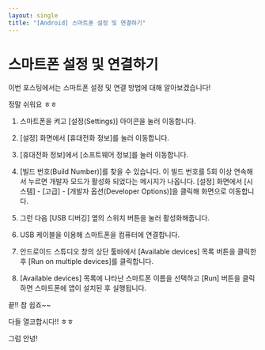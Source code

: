 ```yaml
---
layout: single
title: "[Android] 스마트폰 설정 및 연결하기"
---
```




# 스마트폰 설정 및 연결하기

이번 포스팅에서는 스마트폰 설정 및 연결 방법에 대해 알아보겠습니다!

정말 쉬워요 ㅎㅎ



1. 스마트폰을 켜고 [설정(Settings)] 아이콘을 눌러 이동합니다. 

   

2. [설정] 화면에서 [휴대전화 정보]를 눌러 이동합니다. 

   

3. [휴대전화 정보]에서 [소프트웨어 정보]를 눌러 이동합니다. 

   

4. [빌드 번호(Build Number)]를 찾을 수 있습니다. 이 빌드 번호를 5회 이상 연속해서 누르면 개발자 모드가 활성화 되었다는 메시지가 나옵니다. [설정] 화면에서 [시스템] - [고급] - [개발자 옵션(Developer Options)]을 클릭해 화면으로 이동합니다. 

   

5. 그런 다음 [USB 디버깅] 옆의 스위치 버튼을 눌러 활성화해줍니다. 

   

6. USB 케이블을 이용해 스마트폰을 컴퓨터에 연결합니다. 

   

7. 안드로이드 스튜디오 창의 상단 툴바에서 [Available devices] 목록 버튼을 클릭한 후 [Run on multiple devices]를 클릭합니다. 

   

8. [Available devices] 목록에 나타난 스마트폰 이름을 선택하고 [Run] 버튼을 클릭하면 스마트폰에 앱이 설치된 후 실행됩니다. 



끝!! 참 쉽죠~~ 

다들 열코합시다!! ㅎㅎ



그럼 안녕!
